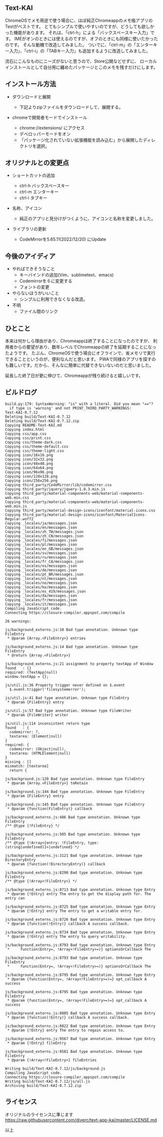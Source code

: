 Text-KAI
--------

ChromeOSでメモ用途で使う場合に、ほぼ純正Chromeappのメモ帳アプリのTextがベストです。
とてもシンプルで使いやすいのですが、どうしても欲しかった機能があります。
それは、「ctrl-h」による「バックスペースキー入力」です。
IMEがオンのときには使えるのですが、オフのときにも同様に使いたかったのです。
そんな動機で改造してみました。
ついでに、「ctrl-m」の「エンターキー入力」、「ctrl-i」の「TABキー入力」も追加するように改造してみました。

流石にこんなものにニーズがないと思うので、Store公開などせずに、
ローカルインストールとして自分用に纏めたパッケージとこのメモを残すだけにします。


インストール方法
------------------


* ダウンロードと展開
  - 下記よりzipファイルをダウンロードして、展開する。
  
* chromeで開発者モードでインストール
  - chrome://extensions/ にアクセス
  - デベロッパーモードをオン
  - 「パッケージ化されていない拡張機能を読み込む」から展開したディレクトリを選択。


オリジナルとの変更点
----------------------

* ショートカットの追加
  - ctrl-h バックスペースキー
  - ctrl-m エンターキー
  - ctrl-i タブキー

* 名称、アイコン
  - 純正のアプリと見分けがつくように、アイコンと名称を変更しました。

* ライブラリの更新
  - CodeMirrorを5.65.11(2022/12/20) にUpdate


今後のアイディア
----------------

* やればできそうなこと
  - キーバインドの追加(Vim、sublimetext、emacs)
  - Codemirrorを６に変更する
  - フォントの変更
* やらないほうがいいこと
  - シンプルに利用できなくなる改造。
* 不明
  - ファイル間のリンク

ひとこと
--------

本来は何かしら理由があり、Chromeappは終了することになったのですが、
利用者からの要望があり、数年レベルでChromeappの終了を延期することになったようです。
たぶん、ChromeOSで使う場合にオフラインで、省メモリで実行できることというのが、便利なんだと思います。
PWAで同様のアプリを探すのも難しいです。だから、そんなに簡単に代替できないないのだと思いました。

延長した終了日が更に伸びて、Chromeappが残り続けると嬉しいです。


ビルドログ
----------


```shell
build.py:179: SyntaxWarning: "is" with a literal. Did you mean "=="?
  if type is 'warning' and not PRINT_THIRD_PARTY_WARNINGS:
Text-KAI-0.7.12
Deleting build/Text-KAI-0.7.12
Deleting build/Text-KAI-0.7.12.zip
Copying README-Text-KAI.md
Copying index.html
Copying css/app.css
Copying css/print.css
Copying css/theme-dark.css
Copying css/theme-default.css
Copying css/theme-light.css
Copying icon/16x16.png
Copying icon/32x32.png
Copying icon/48x48.png
Copying icon/64x64.png
Copying icon/96x96.png
Copying icon/128x128.png
Copying icon/256x256.png
Copying third_party/CodeMirror/lib/codemirror.css
Copying third_party/jquery/jquery-1.8.3.min.js
Copying third_party/material-components-web/material-components-web.min.css
Copying third_party/material-components-web/material-components-web.min.js
Copying third_party/material-design-icons/iconfont/material-icons.css
Copying third_party/material-design-icons/iconfont/MaterialIcons-Regular.woff2
Copying _locales/ja/messages.json
Copying _locales/en/messages.json
Copying _locales/zh_TW/messages.json
Copying _locales/zh_CN/messages.json
Copying _locales/fi/messages.json
Copying _locales/pl/messages.json
Copying _locales/en_GB/messages.json
Copying _locales/sv/messages.json
Copying _locales/ru/messages.json
Copying _locales/fr_CA/messages.json
Copying _locales/es/messages.json
Copying _locales/de/messages.json
Copying _locales/pt_BR/messages.json
Copying _locales/nl/messages.json
Copying _locales/no/messages.json
Copying _locales/ko/messages.json
Copying _locales/es_419/messages.json
Copying _locales/da/messages.json
Copying _locales/fr/messages.json
Copying _locales/it/messages.json
Compiling JavaScript code.
Connecting https://closure-compiler.appspot.com/compile

26 warnings:

js/background_externs.js:10 Bad type annotation. Unknown type FileEntry
 * @param {Array.<FileEntry>} entries

js/background_externs.js:14 Bad type annotation. Unknown type FileEntry
 * @return {Array.<FileEntry>}

js/background_externs.js:21 assignment to property textApp of Window
found   : {}
required: (TextApp|null)
window.textApp = {};

js/util.js:36 Property trigger never defined on $.event
  $.event.trigger('filesystemerror');

js/util.js:41 Bad type annotation. Unknown type FileEntry
 * @param {FileEntry} entry

js/util.js:57 Bad type annotation. Unknown type FileWriter
 * @param {FileWriter} writer

js/util.js:114 inconsistent return type
found   : {
  codemirror: ?,
  textarea: (Element|null)
}
required: {
  codemirror: (Object|null),
  textarea: (HTMLElement|null)
}
missing : []
mismatch: [textarea]
  return {

js/background.js:120 Bad type annotation. Unknown type FileEntry
 * @param {Array.<FileEntry>} toRetain

js/background.js:144 Bad type annotation. Unknown type FileEntry
 * @param {FileEntry} entry

js/background.js:145 Bad type annotation. Unknown type FileEntry
 * @param {function(FileEntry)} callback

js/background_externs.js:486 Bad type annotation. Unknown type FileEntry
/** @type {!FileEntry} */

js/background_externs.js:505 Bad type annotation. Unknown type FileEntry
/** @type {!Array<{entry: !FileEntry, type: (string|undefined)}>|undefined} */

js/background_externs.js:3121 Bad type annotation. Unknown type DirectoryEntry
 * @param {function(!DirectoryEntry)} callback

js/background_externs.js:8290 Bad type annotation. Unknown type FileEntry
/** @type {!Array<!FileEntry>} */

js/background_externs.js:8713 Bad type annotation. Unknown type Entry
 * @param {!Entry} entry The entry to get the display path for. The entry can

js/background_externs.js:8725 Bad type annotation. Unknown type Entry
 * @param {!Entry} entry The entry to get a writable entry for.

js/background_externs.js:8726 Bad type annotation. Unknown type Entry
 * @param {function(!Entry)} callback A success callback.

js/background_externs.js:8734 Bad type annotation. Unknown type Entry
 * @param {!Entry} entry The entry to query writability.

js/background_externs.js:8793 Bad type annotation. Unknown type Entry
 *     function(Entry=, !Array<!FileEntry>=)} optionsOrCallback The

js/background_externs.js:8793 Bad type annotation. Unknown type FileEntry
 *     function(Entry=, !Array<!FileEntry>=)} optionsOrCallback The

js/background_externs.js:8795 Bad type annotation. Unknown type Entry
 * @param {function(Entry=, !Array<!FileEntry>=)=} opt_callback A success

js/background_externs.js:8795 Bad type annotation. Unknown type FileEntry
 * @param {function(Entry=, !Array<!FileEntry>=)=} opt_callback A success

js/background_externs.js:8805 Bad type annotation. Unknown type Entry
 * @param {function(!Entry)} callback A success callback.

js/background_externs.js:8822 Bad type annotation. Unknown type Entry
 * @param {!Entry} entry The entry to regain access to.

js/background_externs.js:9567 Bad type annotation. Unknown type Entry
 * @param {!Entry} fileEntry

js/background_externs.js:9581 Bad type annotation. Unknown type FileEntry
 * @param {!Array<!FileEntry>} fileEntries

Writing build/Text-KAI-0.7.12/js/background.js
Compiling JavaScript code.
Connecting https://closure-compiler.appspot.com/compile
Writing build/Text-KAI-0.7.12/js/all.js
Archiving build/Text-KAI-0.7.12.zip

```


ライセンス
------------

オリジナルのライセンスに準じます
https://raw.githubusercontent.com/diverc/text-app-kai/master/LICENSE.md


以上
